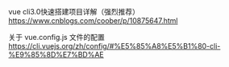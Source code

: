 
vue cli3.0快速搭建项目详解（强烈推荐）
https://www.cnblogs.com/coober/p/10875647.html

关于 vue.config.js 文件的配置
https://cli.vuejs.org/zh/config/#%E5%85%A8%E5%B1%80-cli-%E9%85%8D%E7%BD%AE
